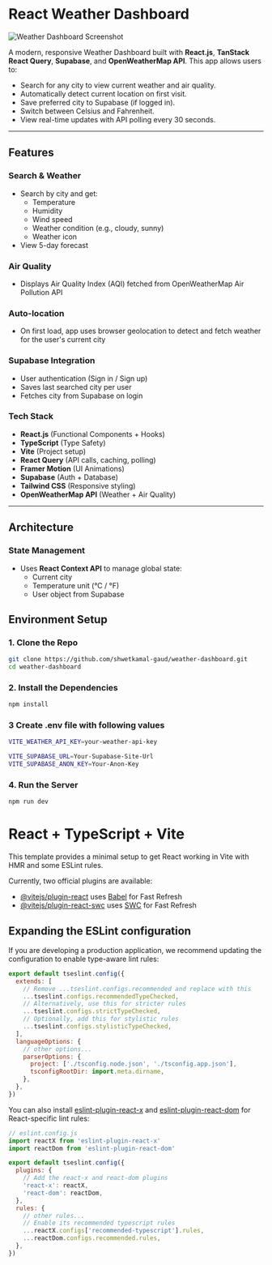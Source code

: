 # React Weather Dashboard
![Weather Dashboard Screenshot](./Weather.png)

A modern, responsive Weather Dashboard built with **React.js**, **TanStack React Query**, **Supabase**, and **OpenWeatherMap API**. This app allows users to:

- Search for any city to view current weather and air quality.
- Automatically detect current location on first visit.
- Save preferred city to Supabase (if logged in).
- Switch between Celsius and Fahrenheit.
- View real-time updates with API polling every 30 seconds.

---

## Features

### Search & Weather
- Search by city and get:
  - Temperature
  - Humidity
  - Wind speed
  - Weather condition (e.g., cloudy, sunny)
  - Weather icon
- View 5-day forecast 

###  Air Quality
- Displays Air Quality Index (AQI) fetched from OpenWeatherMap Air Pollution API

###  Auto-location
- On first load, app uses browser geolocation to detect and fetch weather for the user's current city

### Supabase Integration
- User authentication (Sign in / Sign up)
- Saves last searched city per user
- Fetches city from Supabase on login

###  Tech Stack

- **React.js** (Functional Components + Hooks)
- **TypeScript** (Type Safety)
- **Vite** (Project setup)
- **React Query** (API calls, caching, polling)
- **Framer Motion** (UI Animations)
- **Supabase** (Auth + Database)
- **Tailwind CSS** (Responsive styling)
- **OpenWeatherMap API** (Weather + Air Quality)

---

##  Architecture

###  State Management
- Uses **React Context API** to manage global state:
  - Current city
  - Temperature unit (°C / °F)
  - User object from Supabase
## Environment Setup

### 1. Clone the Repo

```bash
git clone https://github.com/shwetkamal-gaud/weather-dashboard.git
cd weather-dashboard
```
 ### 2. Install the Dependencies

 ```bash
npm install
```
### 3 Create .env file with following values
```bash
VITE_WEATHER_API_KEY=your-weather-api-key

VITE_SUPABASE_URL=Your-Supabase-Site-Url
VITE_SUPABASE_ANON_KEY=Your-Anon-Key
```
### 4. Run the Server

```bash
npm run dev
```

# React + TypeScript + Vite

This template provides a minimal setup to get React working in Vite with HMR and some ESLint rules.

Currently, two official plugins are available:

- [@vitejs/plugin-react](https://github.com/vitejs/vite-plugin-react/blob/main/packages/plugin-react) uses [Babel](https://babeljs.io/) for Fast Refresh
- [@vitejs/plugin-react-swc](https://github.com/vitejs/vite-plugin-react/blob/main/packages/plugin-react-swc) uses [SWC](https://swc.rs/) for Fast Refresh

## Expanding the ESLint configuration

If you are developing a production application, we recommend updating the configuration to enable type-aware lint rules:

```js
export default tseslint.config({
  extends: [
    // Remove ...tseslint.configs.recommended and replace with this
    ...tseslint.configs.recommendedTypeChecked,
    // Alternatively, use this for stricter rules
    ...tseslint.configs.strictTypeChecked,
    // Optionally, add this for stylistic rules
    ...tseslint.configs.stylisticTypeChecked,
  ],
  languageOptions: {
    // other options...
    parserOptions: {
      project: ['./tsconfig.node.json', './tsconfig.app.json'],
      tsconfigRootDir: import.meta.dirname,
    },
  },
})
```

You can also install [eslint-plugin-react-x](https://github.com/Rel1cx/eslint-react/tree/main/packages/plugins/eslint-plugin-react-x) and [eslint-plugin-react-dom](https://github.com/Rel1cx/eslint-react/tree/main/packages/plugins/eslint-plugin-react-dom) for React-specific lint rules:

```js
// eslint.config.js
import reactX from 'eslint-plugin-react-x'
import reactDom from 'eslint-plugin-react-dom'

export default tseslint.config({
  plugins: {
    // Add the react-x and react-dom plugins
    'react-x': reactX,
    'react-dom': reactDom,
  },
  rules: {
    // other rules...
    // Enable its recommended typescript rules
    ...reactX.configs['recommended-typescript'].rules,
    ...reactDom.configs.recommended.rules,
  },
})
```
